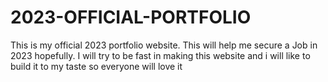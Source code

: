 # 2023-OFFICIAL-PORTFOLIO
 This is my official 2023 portfolio website. This will help me secure a Job in 2023 hopefully. I will try to be fast in making this website and i will like to build it to my taste so everyone will love it
